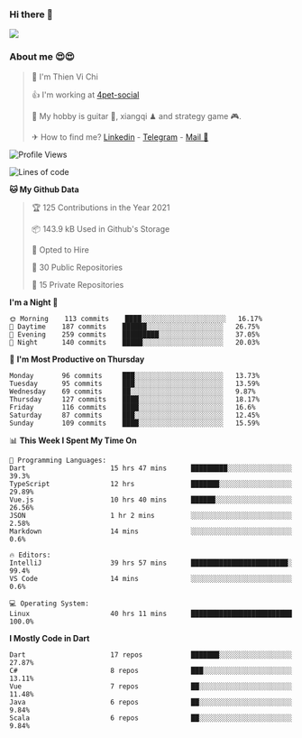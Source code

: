 ### Hi there 👋
![](https://media1.tenor.com/images/9aa4aee77151757a310fcdb4b8fd2a0a/tenor.gif?itemid=12671405)

### About me 😍😍

> 🙎 I'm Thien Vi Chi
> 
> 👍 I'm working at [4pet-social](https://github.com/4pet-social)
>
> 🥞 My hobby is guitar 🎸, xiangqi ♟ and strategy game 🎮.
> 
> ✈ How to find me? [Linkedin](https://www.linkedin.com/in/tvc12/) - [Telegram](https://t.me/yeutham212) - [Mail 📧](mailto:meomeocf98@gmail.com)
> 

<!--START_SECTION:waka-->
![Profile Views](http://img.shields.io/badge/Profile%20Views-3-blue)

![Lines of code](https://img.shields.io/badge/From%20Hello%20World%20I%27ve%20Written-729703%20lines%20of%20code-blue)

**🐱 My Github Data** 

> 🏆 125 Contributions in the Year 2021
 > 
> 📦 143.9 kB Used in Github's Storage 
 > 
> 💼 Opted to Hire
 > 
> 📜 30 Public Repositories 
 > 
> 🔑 15 Private Repositories  
 > 
**I'm a Night 🦉** 

```text
🌞 Morning    113 commits    ████░░░░░░░░░░░░░░░░░░░░░   16.17% 
🌆 Daytime    187 commits    ██████░░░░░░░░░░░░░░░░░░░   26.75% 
🌃 Evening    259 commits    █████████░░░░░░░░░░░░░░░░   37.05% 
🌙 Night      140 commits    █████░░░░░░░░░░░░░░░░░░░░   20.03%

```
📅 **I'm Most Productive on Thursday** 

```text
Monday       96 commits     ███░░░░░░░░░░░░░░░░░░░░░░   13.73% 
Tuesday      95 commits     ███░░░░░░░░░░░░░░░░░░░░░░   13.59% 
Wednesday    69 commits     ██░░░░░░░░░░░░░░░░░░░░░░░   9.87% 
Thursday     127 commits    ████░░░░░░░░░░░░░░░░░░░░░   18.17% 
Friday       116 commits    ████░░░░░░░░░░░░░░░░░░░░░   16.6% 
Saturday     87 commits     ███░░░░░░░░░░░░░░░░░░░░░░   12.45% 
Sunday       109 commits    ████░░░░░░░░░░░░░░░░░░░░░   15.59%

```


📊 **This Week I Spent My Time On** 

```text
💬 Programming Languages: 
Dart                     15 hrs 47 mins      █████████░░░░░░░░░░░░░░░░   39.3% 
TypeScript               12 hrs              ███████░░░░░░░░░░░░░░░░░░   29.89% 
Vue.js                   10 hrs 40 mins      ██████░░░░░░░░░░░░░░░░░░░   26.56% 
JSON                     1 hr 2 mins         ░░░░░░░░░░░░░░░░░░░░░░░░░   2.58% 
Markdown                 14 mins             ░░░░░░░░░░░░░░░░░░░░░░░░░   0.6%

🔥 Editors: 
IntelliJ                 39 hrs 57 mins      ████████████████████████░   99.4% 
VS Code                  14 mins             ░░░░░░░░░░░░░░░░░░░░░░░░░   0.6%

💻 Operating System: 
Linux                    40 hrs 11 mins      █████████████████████████   100.0%

```

**I Mostly Code in Dart** 

```text
Dart                     17 repos            ███████░░░░░░░░░░░░░░░░░░   27.87% 
C#                       8 repos             ███░░░░░░░░░░░░░░░░░░░░░░   13.11% 
Vue                      7 repos             ██░░░░░░░░░░░░░░░░░░░░░░░   11.48% 
Java                     6 repos             ██░░░░░░░░░░░░░░░░░░░░░░░   9.84% 
Scala                    6 repos             ██░░░░░░░░░░░░░░░░░░░░░░░   9.84%

```



<!--END_SECTION:waka-->